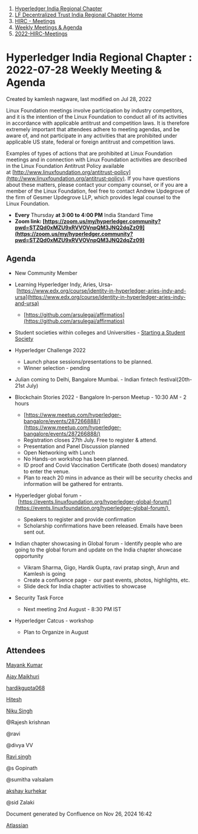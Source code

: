 1. [Hyperledger India Regional Chapter](index.html)
2. [LF Decentralized Trust India Regional Chapter Home](LF-Decentralized-Trust-India-Regional-Chapter-Home_19169282.html)
3. [HIRC - Meetings](HIRC---Meetings_19169350.html)
4. [Weekly Meetings &amp; Agenda](19169352.html)
5. [2022-HIRC-Meetings](2022-HIRC-Meetings_19170168.html)

# Hyperledger India Regional Chapter : 2022-07-28 Weekly Meeting &amp; Agenda

Created by kamlesh nagware, last modified on Jul 28, 2022

Linux Foundation meetings involve participation by industry competitors, and it is the intention of the Linux Foundation to conduct all of its activities in accordance with applicable antitrust and competition laws. It is therefore extremely important that attendees adhere to meeting agendas, and be aware of, and not participate in any activities that are prohibited under applicable US state, federal or foreign antitrust and competition laws.

Examples of types of actions that are prohibited at Linux Foundation meetings and in connection with Linux Foundation activities are described in the Linux Foundation Antitrust Policy available at [http://www.linuxfoundation.org/antitrust-policy](http://www.linuxfoundation.org/antitrust-policy). If you have questions about these matters, please contact your company counsel, or if you are a member of the Linux Foundation, feel free to contact Andrew Updegrove of the firm of Gesmer Updegrove LLP, which provides legal counsel to the Linux Foundation.

- **Every** Thursday **at 3:00 to 4:00 PM** India Standard Time
- **Zoom link: [https://zoom.us/my/hyperledger.community?pwd=STZQd0xMZU9xRVVOVnpQM3JNQ2dqZz09](https://zoom.us/my/hyperledger.community?pwd=STZQd0xMZU9xRVVOVnpQM3JNQ2dqZz09)**

## Agenda

- New Community Member
- Learning Hyperledger Indy, Aries, Ursa- [https://www.edx.org/course/identity-in-hyperledger-aries-indy-and-ursa](https://www.edx.org/course/identity-in-hyperledger-aries-indy-and-ursa)
  
  - [https://github.com/arsulegai/affirmatios](https://github.com/arsulegai/affirmatios)
- Student societies within colleges and Universities - [Starting a Student Society](https://lf-hyperledger.atlassian.net/wiki/display/HIRC/Starting+a+Student+Society)
- Hyperledger Challenge 2022
  
  - Launch phase sessions/presentations to be planned.
  - Winner selection - pending
- Julian coming to Delhi, Bangalore Mumbai. - Indian fintech festival(20th-21st July)
- Blockchain Stories 2022 - Bangalore In-person Meetup - 10:30 AM - 2 hours
  
  - [https://www.meetup.com/hyperledger-bangalore/events/287266888/](https://www.meetup.com/hyperledger-bangalore/events/287266888/)
  - Registration closes 27th July. Free to register &amp; attend.
  - Presentation and Panel Discussion planned
  - Open Networking with Lunch
  - No Hands-on workshop has been planned.
  - ID proof and Covid Vaccination Certificate (both doses) mandatory to enter the venue.
  - Plan to reach 20 mins in advance as their will be security checks and information will be gathered for entrants.
- Hyperledger global forum -  [https://events.linuxfoundation.org/hyperledger-global-forum/](https://events.linuxfoundation.org/hyperledger-global-forum/)   
  
  - Speakers to register and provide confirmation
  - Scholarship confirmations have been released. Emails have been sent out.
- Indian chapter showcasing in Global forum - Identify people who are going to the global forum and update on the India chapter showcase opportunity 
  
  - Vikram Sharma, Gigo, Hardik Gupta, ravi pratap singh, Arun and Kamlesh is going
  - Create a confluence page -  our past events, photos, highlights, etc.
  - Slide deck for India chapter activities to showcase
- Security Task Force 
  
  - Next meeting 2nd August - 8:30 PM IST
- Hyperledger Catcus - workshop
  
  - Plan to Organize in August

## Attendees

[Mayank Kumar](https://lf-hyperledger.atlassian.net/wiki/people/5f0af229502ce1001dfbe5f8?ref=confluence)

[Ajay Maikhuri](https://lf-hyperledger.atlassian.net/wiki/people/712020:baad48f4-8514-44bd-a217-9ad7e24590e7?ref=confluence)

[hardikgupta068](https://lf-hyperledger.atlassian.net/wiki/people/5e1c97b0b5771b0ca44100c0?ref=confluence)

[Hitesh](https://lf-hyperledger.atlassian.net/wiki/people/70121:6c56fbaa-4675-4ba6-84df-800d9ca4f233?ref=confluence)

[Niku Singh](https://lf-hyperledger.atlassian.net/wiki/people/712020:7b3cdc47-29cc-4fd6-895b-12cfb91c6509?ref=confluence)

@Rajesh krishnan

@ravi 

@divya VV

[Ravi singh](https://lf-hyperledger.atlassian.net/wiki/people/6207b125f5d29a0068fd3a32?ref=confluence)

@s Gopinath

@sumitha valsalam

[akshay kurhekar](https://lf-hyperledger.atlassian.net/wiki/people/5dab3a4f79330a0c3582c691?ref=confluence)

@sid Zalaki

Document generated by Confluence on Nov 26, 2024 16:42

[Atlassian](http://www.atlassian.com/)
